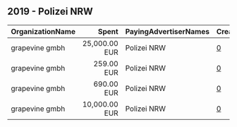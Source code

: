 ## 2019 - Polizei NRW 
|OrganizationName|Spent|PayingAdvertiserNames|CreativeUrls|Impressions|Genders|AgeBrackets|CountryCodes|BillingAddresses|CandidateBallotInformation|
|:---|---:|:---|:---|---:|:---|:---|:---|:---|:---|
|grapevine gmbh|25,000.00 EUR|Polizei NRW|[0](https://www.snap.com/political-ads/asset/cf4110ed66642dee9e810b2c3ee566758a3203523731c96bd3b3431f698a2b65?mediaType=mp4)|4,058,455|||germany|"Tengstraße 9,München,80798,DE"||
|grapevine gmbh|259.00 EUR|Polizei NRW|[0](https://www.snap.com/political-ads/asset/ef83bb432c06bb584ced46f3d641566a0a77e3ac5b9d6da6dfc3e41c7ac2b2c8?mediaType=mp4)|217,516|||germany|"Tengstraße 9,München,80798,DE"||
|grapevine gmbh|690.00 EUR|Polizei NRW|[0](https://www.snap.com/political-ads/asset/098d7cc0a100be23b224d5c73621d8c6a403b9c1c3d7580636810a8091b36c0b?mediaType=mp4)|640,524|||germany|"Tengstraße 9,München,80798,DE"||
|grapevine gmbh|10,000.00 EUR|Polizei NRW|[0](https://www.snap.com/political-ads/asset/cf4110ed66642dee9e810b2c3ee566758a3203523731c96bd3b3431f698a2b65?mediaType=mp4)|1,592,059|||germany|"Tengstraße 9,München,80798,DE"||
